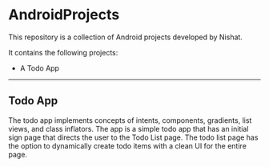 # AndroidProjects

This repository is a collection of Android projects developed by Nishat.

It contains the following projects:

- A Todo App

------

## Todo App

The todo app implements concepts of intents, components, gradients, list views, and class inflators. The app is a simple todo app that has an initial sign page that directs the user to the Todo List page. The todo list page has the option to dynamically create todo items with a clean UI for the entire page.
